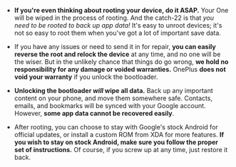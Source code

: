 * **If you're even thinking about rooting your device, do it ASAP.** Your One will be wiped in the process of rooting. And the catch-22 is that *you need to be rooted to back up app data!* It's easy to unroot devices; it's not so easy to root them when you've got a lot of important save data.

* If you have any issues or need to send it in for repair, **you can easily reverse the root and relock the device** at any time, and no one will be the wiser. But in the unlikely chance that things do go wrong, **we hold no responsibility for any damage or voided warranties.** OnePlus **does not void your warranty** if you unlock the bootloader.

* **Unlocking the bootloader *will* wipe all data.** Back up any important content on your phone, and move them somewhere safe. Contacts, emails, and bookmarks will be synced with your Google account. However, **some app data cannot be recovered easily**.

* After rooting, you can choose to stay with Google's stock Android for official updates, or install a custom ROM from XDA for more features. **If you wish to stay on stock Android, make sure you follow the proper set of instructions.** Of course, if you screw up at any time, just restore it back.